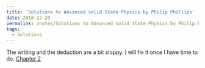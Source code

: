 ```yaml
---
title: 'Solutions to Advanced solid State Physics by Philip Phillips'
date: 2018-12-28
permalink: /notes/Solutions to Advanced solid State Physics by Philip Phillips/
tags:
  - Solutions
---
```

The writing and the deduction are a bit sloppy. I will fix it once I have time to do.
[Chapter 2]()
